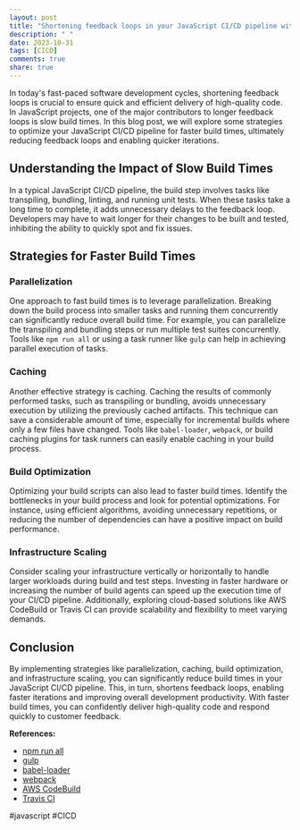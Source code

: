 ```yaml
---
layout: post
title: "Shortening feedback loops in your JavaScript CI/CD pipeline with fast build times"
description: " "
date: 2023-10-31
tags: [CICD]
comments: true
share: true
---
```


In today's fast-paced software development cycles, shortening feedback loops is crucial to ensure quick and efficient delivery of high-quality code. In JavaScript projects, one of the major contributors to longer feedback loops is slow build times. In this blog post, we will explore some strategies to optimize your JavaScript CI/CD pipeline for faster build times, ultimately reducing feedback loops and enabling quicker iterations.

## Understanding the Impact of Slow Build Times ##
In a typical JavaScript CI/CD pipeline, the build step involves tasks like transpiling, bundling, linting, and running unit tests. When these tasks take a long time to complete, it adds unnecessary delays to the feedback loop. Developers may have to wait longer for their changes to be built and tested, inhibiting the ability to quickly spot and fix issues.

## Strategies for Faster Build Times ##

### Parallelization ###
One approach to fast build times is to leverage parallelization. Breaking down the build process into smaller tasks and running them concurrently can significantly reduce overall build time. For example, you can parallelize the transpiling and bundling steps or run multiple test suites concurrently. Tools like `npm run all` or using a task runner like `gulp` can help in achieving parallel execution of tasks.

### Caching ###
Another effective strategy is caching. Caching the results of commonly performed tasks, such as transpiling or bundling, avoids unnecessary execution by utilizing the previously cached artifacts. This technique can save a considerable amount of time, especially for incremental builds where only a few files have changed. Tools like `babel-loader`, `webpack`, or build caching plugins for task runners can easily enable caching in your build process.

### Build Optimization ###
Optimizing your build scripts can also lead to faster build times. Identify the bottlenecks in your build process and look for potential optimizations. For instance, using efficient algorithms, avoiding unnecessary repetitions, or reducing the number of dependencies can have a positive impact on build performance.

### Infrastructure Scaling ###
Consider scaling your infrastructure vertically or horizontally to handle larger workloads during build and test steps. Investing in faster hardware or increasing the number of build agents can speed up the execution time of your CI/CD pipeline. Additionally, exploring cloud-based solutions like AWS CodeBuild or Travis CI can provide scalability and flexibility to meet varying demands.

## Conclusion ##
By implementing strategies like parallelization, caching, build optimization, and infrastructure scaling, you can significantly reduce build times in your JavaScript CI/CD pipeline. This, in turn, shortens feedback loops, enabling faster iterations and improving overall development productivity. With faster build times, you can confidently deliver high-quality code and respond quickly to customer feedback.

**References:**

- [npm run all](https://www.npmjs.com/package/npm-run-all)
- [gulp](https://gulpjs.com/)
- [babel-loader](https://webpack.js.org/loaders/babel-loader/)
- [webpack](https://webpack.js.org/)
- [AWS CodeBuild](https://aws.amazon.com/codebuild/)
- [Travis CI](https://travis-ci.com/)

#javascript #CICD